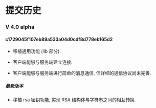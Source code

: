 # 提交历史

### V 4.0 alpha

#### c1729045f107eb89a533a04d0cdf8d778eb165d2

- 移植通用功能 (lib 部分).

- 客户端能够与服务端建立连接.

- 客户端能够与服务端进行简单的消息通信, 但详细的通信协议尚未完善.

##### 最新版本

- 移植 rsa 密钥功能, 实现 RSA 结构体与字符串之间的相互转换.

